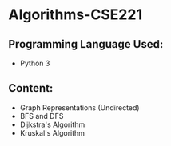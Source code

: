 # Algorithms-CSE221

## Programming Language Used:
 - Python 3

## Content:
- Graph Representations (Undirected)
- BFS and DFS
- Dijkstra's Algorithm
- Kruskal's Algorithm
